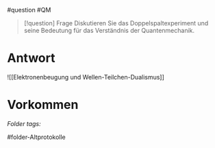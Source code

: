 
#question #QM

> [!question] Frage
> Diskutieren Sie das Doppelspaltexperiment und seine Bedeutung für das Verständnis der Quantenmechanik.
> 

# Antwort
![[Elektronenbeugung und Wellen-Teilchen-Dualismus]]


# Vorkommen


 *Folder tags:*

#folder-Altprotokolle